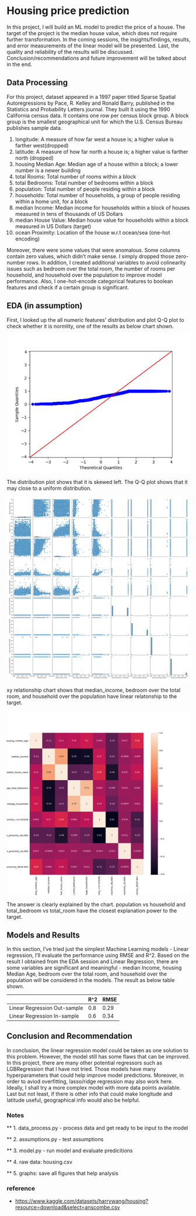# Housing price prediction

In this project, I will build an ML model to predict the price of a house. The target of the project is the median house value, which does not require further transformation. In the coming sessions, the insights/findings, results, and error measurements of the linear model will be presented. Last, the quality and reliability of the results will be discussed. Conclusion/recommendations and future improvement will be talked about in the end.

## Data Processing

For this project, dataset appeared in a 1997 paper titled Sparse Spatial Autoregressions by Pace, R. Kelley and Ronald Barry, published in the Statistics and Probability Letters journal. They built it using the 1990 California census data. It contains one row per census block group. A block group is the smallest geographical unit for which the U.S. Census Bureau publishes sample data.

1. longitude: A measure of how far west a house is; a higher value is farther west(dropped)
2. latitude: A measure of how far north a house is; a higher value is farther north (dropped)
3. housing Median Age: Median age of a house within a block; a lower number is a newer building
4. total Rooms: Total number of rooms within a block
5. total Bedrooms: Total number of bedrooms within a block
6. population: Total number of people residing within a block
7. households: Total number of households, a group of people residing within a home unit, for a block
8. median Income: Median income for households within a block of houses measured in tens of thousands of US Dollars
9. median House Value: Median house value for households within a block measured in US Dollars (target)
10. ocean Proximity: Location of the house w.r.t ocean/sea (one-hot encoding)

Moreover, there were some values that were anomalous. Some columns contain zero values, which didn’t make sense. I simply dropped those zero-number rows. In addition, I created additional variables to avoid colinearity issues such as bedroom over the total room, the number of rooms per household, and household over the population to improve model performance. Also, I one-hot-encode categorical features to boolean features and check if a certain group is significant.

## EDA (in assumption)
First, I looked up the all numeric features' distribution and plot Q-Q plot to check whether it is normlity, one of the results as below chart shown. 

![Screenshot](./housing_price/graphs/housing_median_age.png)

The distribution plot shows that it is skewed left. The Q-Q plot shows that it may close to a uniform distribution.

![Screenshot](./housing_price/graphs/pairplot.png)

xy relationship chart shows that median_income, bedroom over the total room, and household over the population have linear relatonship to the target.

![Screenshot](./housing_price/graphs/heatmap.png)

The answer is clearly explained by the chart. population vs household and total_bedroom vs total_room have the closest explanation power to the target.

## Models and Results

In this section, I’ve tried just the simplest Machine Learning models - Linear regression, I’ll evaluate the performance using RMSE and R^2. Based on the result I obtained from the EDA session and Linear Regression, there are some variables are significant and meaningful - median Income, housing Median Age,  bedroom over the total room, and household over the population will be considered in the models. The result as below table shown.

|       | R^2   | RMSE    |
|------------|-------------|-------------|
| Linear Regression Out-sample| 0.8 |	0.29	|
| Linear Regression In-sample | 0.6	| 0.34	|

## Conclusion and Recommendation
In conclusion, the linear regression model could be taken as one solution to this problem. However, the model still has some flaws that can be improved. In this project, there are many other potential regressors such as LGBRegression that I have not tried. Those models have many hyperparameters that could help improve model predictions. Moreover, in order to aviod overfitting, lasso/ridge regression may also work here. Ideally, I shall try a more complex model with more data points available. Last but not least, if there is other info that could make longitude and latitude useful, geographical info would also be helpful.



### Notes

** 1. data_process.py - process data and get ready to be input to the model

** 2. assumptions.py - test assumptions

** 3. model.py - run model and evaluate predicitions

** 4. raw data: housing.csv

** 5. graphs: save all figures that help analysis

### reference
* https://www.kaggle.com/datasets/harrywang/housing?resource=download&select=anscombe.csv
